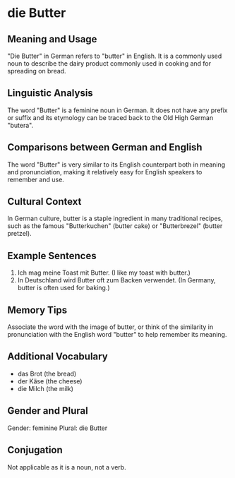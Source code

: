 # die Butter
## Meaning and Usage
"Die Butter" in German refers to "butter" in English. It is a commonly used noun to describe the dairy product commonly used in cooking and for spreading on bread.

## Linguistic Analysis
The word "Butter" is a feminine noun in German. It does not have any prefix or suffix and its etymology can be traced back to the Old High German "butera".

## Comparisons between German and English
The word "Butter" is very similar to its English counterpart both in meaning and pronunciation, making it relatively easy for English speakers to remember and use.

## Cultural Context
In German culture, butter is a staple ingredient in many traditional recipes, such as the famous "Butterkuchen" (butter cake) or "Butterbrezel" (butter pretzel).

## Example Sentences
1. Ich mag meine Toast mit Butter. (I like my toast with butter.)
2. In Deutschland wird Butter oft zum Backen verwendet. (In Germany, butter is often used for baking.)

## Memory Tips
Associate the word with the image of butter, or think of the similarity in pronunciation with the English word "butter" to help remember its meaning.

## Additional Vocabulary
- das Brot (the bread)
- der Käse (the cheese)
- die Milch (the milk)

## Gender and Plural
Gender: feminine
Plural: die Butter

## Conjugation
Not applicable as it is a noun, not a verb.